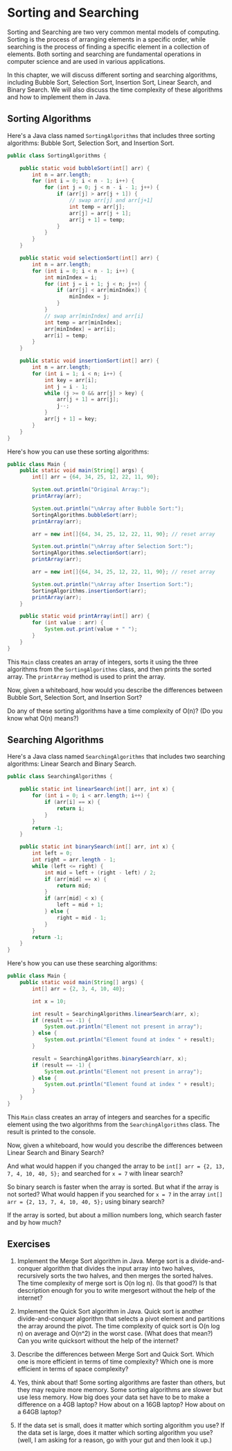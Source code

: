 
# Sorting and Searching

Sorting and Searching are two very common mental models of computing. Sorting is the process of arranging elements in a specific order, while searching is the process of finding a specific element in a collection of elements. Both sorting and searching are fundamental operations in computer science and are used in various applications.

In this chapter, we will discuss different sorting and searching algorithms, including Bubble Sort, Selection Sort, Insertion Sort, Linear Search, and Binary Search. We will also discuss the time complexity of these algorithms and how to implement them in Java.

## Sorting Algorithms

 Here's a Java class named `SortingAlgorithms` that includes three sorting algorithms: Bubble Sort, Selection Sort, and Insertion Sort.

```java
public class SortingAlgorithms {

    public static void bubbleSort(int[] arr) {
        int n = arr.length;
        for (int i = 0; i < n - 1; i++) {
            for (int j = 0; j < n - i - 1; j++) {
                if (arr[j] > arr[j + 1]) {
                    // swap arr[j] and arr[j+1]
                    int temp = arr[j];
                    arr[j] = arr[j + 1];
                    arr[j + 1] = temp;
                }
            }
        }
    }

    public static void selectionSort(int[] arr) {
        int n = arr.length;
        for (int i = 0; i < n - 1; i++) {
            int minIndex = i;
            for (int j = i + 1; j < n; j++) {
                if (arr[j] < arr[minIndex]) {
                    minIndex = j;
                }
            }
            // swap arr[minIndex] and arr[i]
            int temp = arr[minIndex];
            arr[minIndex] = arr[i];
            arr[i] = temp;
        }
    }

    public static void insertionSort(int[] arr) {
        int n = arr.length;
        for (int i = 1; i < n; i++) {
            int key = arr[i];
            int j = i - 1;
            while (j >= 0 && arr[j] > key) {
                arr[j + 1] = arr[j];
                j--;
            }
            arr[j + 1] = key;
        }
    }
}
```

Here's how you can use these sorting algorithms:

```java
public class Main {
    public static void main(String[] args) {
        int[] arr = {64, 34, 25, 12, 22, 11, 90};

        System.out.println("Original Array:");
        printArray(arr);

        System.out.println("\nArray after Bubble Sort:");
        SortingAlgorithms.bubbleSort(arr);
        printArray(arr);

        arr = new int[]{64, 34, 25, 12, 22, 11, 90}; // reset array

        System.out.println("\nArray after Selection Sort:");
        SortingAlgorithms.selectionSort(arr);
        printArray(arr);

        arr = new int[]{64, 34, 25, 12, 22, 11, 90}; // reset array

        System.out.println("\nArray after Insertion Sort:");
        SortingAlgorithms.insertionSort(arr);
        printArray(arr);
    }

    public static void printArray(int[] arr) {
        for (int value : arr) {
            System.out.print(value + " ");
        }
    }
}
```

This `Main` class creates an array of integers, sorts it using the three algorithms from the `SortingAlgorithms` class, and then prints the sorted array. The `printArray` method is used to print the array.

Now, given a whiteboard, how would you describe the differences between Bubble Sort, Selection Sort, and Insertion Sort? 

Do any of these sorting algorithms have a time complexity of O(n)? (Do you know what O(n) means?)

## Searching Algorithms

Here's a Java class named `SearchingAlgorithms` that includes two searching algorithms: Linear Search and Binary Search.

```java
public class SearchingAlgorithms {

    public static int linearSearch(int[] arr, int x) {
        for (int i = 0; i < arr.length; i++) {
            if (arr[i] == x) {
                return i;
            }
        }
        return -1;
    }

    public static int binarySearch(int[] arr, int x) {
        int left = 0;
        int right = arr.length - 1;
        while (left <= right) {
            int mid = left + (right - left) / 2;
            if (arr[mid] == x) {
                return mid;
            }
            if (arr[mid] < x) {
                left = mid + 1;
            } else {
                right = mid - 1;
            }
        }
        return -1;
    }
}
```

Here's how you can use these searching algorithms:

```java
public class Main {
    public static void main(String[] args) {
        int[] arr = {2, 3, 4, 10, 40};

        int x = 10;

        int result = SearchingAlgorithms.linearSearch(arr, x);
        if (result == -1) {
            System.out.println("Element not present in array");
        } else {
            System.out.println("Element found at index " + result);
        }

        result = SearchingAlgorithms.binarySearch(arr, x);
        if (result == -1) {
            System.out.println("Element not present in array");
        } else {
            System.out.println("Element found at index " + result);
        }
    }
}
```

This `Main` class creates an array of integers and searches for a specific element using the two algorithms from the `SearchingAlgorithms` class. The result is printed to the console.

Now, given a whiteboard, how would you describe the differences between Linear Search and Binary Search?

And what would happen if you changed the array to be `int[] arr = {2, 13, 7, 4, 10, 40, 5};` and searched for `x = 7` with linear search?

So binary search is faster when the array is sorted. But what if the array is not sorted? What would happen if you searched for `x = 7` in the array `int[] arr = {2, 13, 7, 4, 10, 40, 5};` using binary search?

If the array is sorted, but about a million numbers long, which search faster and by how much?

## Exercises

1. Implement the Merge Sort algorithm in Java. Merge sort is a divide-and-conquer algorithm that divides the input array into two halves, recursively sorts the two halves, and then merges the sorted halves. The time complexity of merge sort is O(n log n). (Is that good?) Is that description enough for you to write mergesort without the help of the internet?

2. Implement the Quick Sort algorithm in Java. Quick sort is another divide-and-conquer algorithm that selects a pivot element and partitions the array around the pivot. The time complexity of quick sort is O(n log n) on average and O(n^2) in the worst case. (What does that mean?) Can you write quicksort without the help of the internet?

3. Describe the differences between Merge Sort and Quick Sort. Which one is more efficient in terms of time complexity? Which one is more efficient in terms of space complexity?

4. Yes, think about that! Some sorting algorithms are faster than others, but they may require more memory. Some sorting algorithms are slower but use less memory. How big does your data set have to be to make a difference on a 4GB laptop? How about on a 16GB laptop? How about on a 64GB laptop?

5. If the data set is small, does it matter which sorting algorithm you use? If the data set is large, does it matter which sorting algorithm you use? (well, I am asking for a reason, go with your gut and then look it up.)
